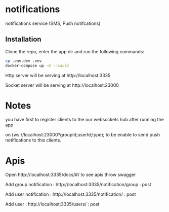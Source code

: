 # notifications
notifications service (SMS, Push notifcations) 

## Installation

Clone the repo, enter the app dir and run the following commands:

```bash
cp .env.dev .env
docker-compose up -d --build
```

Http server will be serving at http://localhost:3335

Socket server will be serving at http://localhost:23000

# Notes

you have first to register clients to the our websockets hub after running the app

 on (ws://localhost:23000?groupId;userId;type); to be enable to send push notifications to this clients.
 
 
# Apis

Open http://localhost:3335/docs/#/ to see apis throw swagger

Add group notification : http://localhost:3335/notification/group  : post

Add user notification : http://localhost:3335/notification/  : post

Add user : http://localhost:3335/users/  : post

